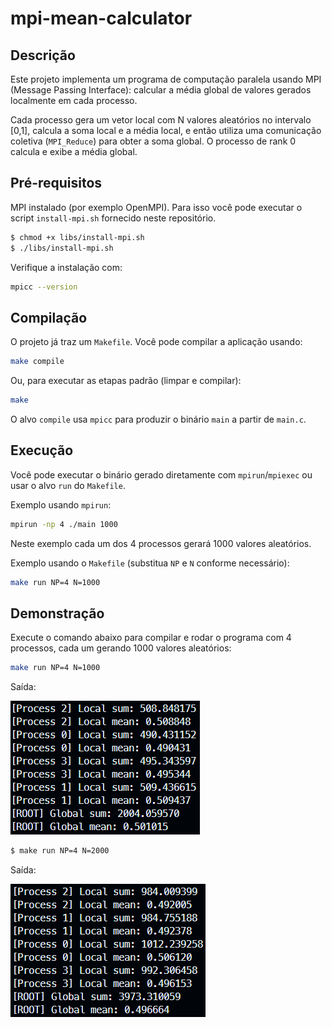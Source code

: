 # mpi-mean-calculator

## Descrição

Este projeto implementa um programa de computação paralela usando MPI (Message Passing Interface): calcular a média global de valores gerados localmente em cada processo.

Cada processo gera um vetor local com N valores aleatórios no intervalo [0,1], calcula a soma local e a média local, e então utiliza uma comunicação coletiva (`MPI_Reduce`) para obter a soma global. O processo de rank 0 calcula e exibe a média global.

## Pré-requisitos

MPI instalado (por exemplo OpenMPI). Para isso você pode executar o script `install-mpi.sh` fornecido neste repositório.

```sh
$ chmod +x libs/install-mpi.sh
$ ./libs/install-mpi.sh
```
Verifique a instalação com:

```sh
mpicc --version
```

## Compilação

O projeto já traz um `Makefile`. Você pode compilar a aplicação usando:

```sh
make compile
```

Ou, para executar as etapas padrão (limpar e compilar):

```sh
make
```

O alvo `compile` usa `mpicc` para produzir o binário `main` a partir de `main.c`.

## Execução

Você pode executar o binário gerado diretamente com `mpirun`/`mpiexec` ou usar o alvo `run` do `Makefile`.

Exemplo usando `mpirun`:

```sh
mpirun -np 4 ./main 1000
```

Neste exemplo cada um dos 4 processos gerará 1000 valores aleatórios.

Exemplo usando o `Makefile` (substitua `NP` e `N` conforme necessário):

```sh
make run NP=4 N=1000
```

## Demonstração

Execute o comando abaixo para compilar e rodar o programa com 4 processos, cada um gerando 1000 valores aleatórios:

```sh
make run NP=4 N=1000
```

Saída:

![](./assets/demo-n-1000.png)

```sh
$ make run NP=4 N=2000
```

Saída:

![](./assets/demo-n-2000.png)